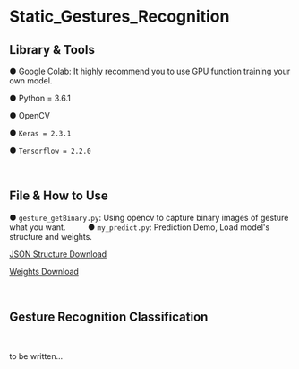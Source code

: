 # Static_Gestures_Recognition


## Library & Tools
● Google Colab: It highly recommend you to use GPU function training your own model.
&emsp;

● Python = 3.6.1
&emsp;

● OpenCV
&emsp;

● `Keras = 2.3.1`
&emsp;

● `Tensorflow = 2.2.0`

&emsp;
&emsp;

## File & How to Use
● `gesture_getBinary.py`: Using opencv to capture binary images of gesture what you want.
&emsp;
&emsp;
● `my_predict.py`: Prediction Demo, Load model's structure and weights.

[JSON Structure Download](https://drive.google.com/file/d/1zkwMxnMKtcChziVGG22R4vboEBRi2b1r/view?usp=sharing)

[Weights Download](https://drive.google.com/file/d/1MP-mdzV9R8b5lEizOlK3h58SwA-n1MsX/view?usp=sharing )

&emsp;
&emsp;

## Gesture Recognition Classification

&emsp;
&emsp;



to be written...
